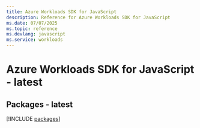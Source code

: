 ```yaml
---
title: Azure Workloads SDK for JavaScript
description: Reference for Azure Workloads SDK for JavaScript
ms.date: 07/07/2025
ms.topic: reference
ms.devlang: javascript
ms.service: workloads
---
```

# Azure Workloads SDK for JavaScript - latest
## Packages - latest
[!INCLUDE [packages](workloads-index.md)]